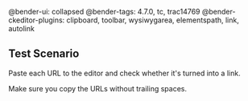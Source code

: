@bender-ui: collapsed
@bender-tags: 4.7.0, tc, trac14769
@bender-ckeditor-plugins: clipboard, toolbar, wysiwygarea, elementspath, link, autolink

## Test Scenario

Paste each URL to the editor and check whether it's turned into a link.


Make sure you copy the URLs without trailing spaces.
